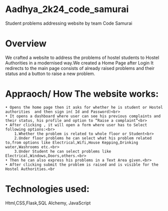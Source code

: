 # Aadhya_2k24_code_samurai
Student problems addressing website by team Code Samurai
# Overview
We crafted a website to address the problems of hostel students to Hostel Authorities in a modernised way.We created a Home Page after Login It redirects to the main page consists of already raised problems and their status and a button to raise a new problem.
# Appraoch/ How The website works:
    • Opens the home page then it asks for whether he is student or Hostel authorities  and then sign in( Id and Password)<br>
    • It opens a dashboard where user can see his previous complaints and their status, his profile and option to “Raise a complaint”<br>
    • After clicking , it will open a form where user has to Select following options:<br>
        1.Whether the problem is related to whole floor or Student<br>
        2.Under floor problems he can select what his problem related to,from options like Electrical,Wifi,House Kepping,Drinking water,Washrooms etc.<br>
        3.Under Student he can select problems like Electrical,Windows,Doors,others.<br>
    • Then he can also express his problems in a Text Area given.<br>
    • After clicking submit the problem is raised and is visible for the Hostel Authorities.<br
# Technologies used:
Html,CSS,Flask,SQL Alchemy, JavaScript
